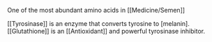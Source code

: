 One of the most abundant amino acids in [[Medicine/Semen]] 

[[Tyrosinase]] is an enzyme that converts tyrosine to [melanin]. [[Glutathione]] is an [[Antioxidant]] and powerful tyrosinase inhibitor. 